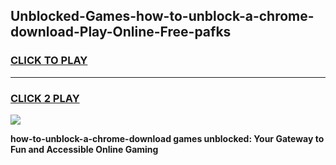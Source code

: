 
## Unblocked-Games-how-to-unblock-a-chrome-download-Play-Online-Free-pafks
<h3>
<a href="https://premium76.site?title=how-to-unblock-a-chrome-download&ref=26A">CLICK TO PLAY</a></h3>
<hr>

<h3>
<a href="https://premium76.site?title=how-to-unblock-a-chrome-download&ref=26A">CLICK 2 PLAY</a>
  
</h3>

<a href="https://premium76.site?title=how-to-unblock-a-chrome-download&ref=26A"><img src="https://clearcache.store/games.png"></a>


**how-to-unblock-a-chrome-download games unblocked: Your Gateway to Fun and Accessible Online Gaming**
